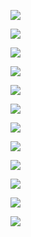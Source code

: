 

![](https://scontent-sin1-1.xx.fbcdn.net/hphotos-xpt1/v/t1.0-9/p206x206/11707710_10204517839735268_3893310274614812913_n.jpg?oh=3159b7f9bc109f6fd4d31700ec810ef9&oe=5643D8F9)

![](https://scontent-sin1-1.xx.fbcdn.net/hphotos-xap1/v/t1.0-9/11223803_10204517839935273_4202445655116413917_n.jpg?oh=a09cdff82f7cd4209d0e91c17db2d0d9&oe=564E18C7)

![](https://fbcdn-sphotos-f-a.akamaihd.net/hphotos-ak-xap1/v/t1.0-9/11224021_10204517840095277_3310993640792487928_n.jpg?oh=20df89603223217947f5186cc72d3b88&oe=564D417B&__gda__=1447061550_22efc939b1b03cba083a802ee16317f8)

![](https://scontent-sin1-1.xx.fbcdn.net/hphotos-xtp1/v/t1.0-9/11218853_10204517841695317_7720843027392340275_n.jpg?oh=d8f2d85985a3ecbdedf522fe31c2ea92&oe=564A1CCA)

![](https://fbcdn-sphotos-a-a.akamaihd.net/hphotos-ak-xpf1/v/t1.0-9/11752590_10204517842255331_7754820373835122315_n.jpg?oh=8bf61cbf17648a64d2976d88990e3f04&oe=5652DA9F&__gda__=1448300256_94e2b1573c55c307a9e2959a5fecb6ad)


![](https://fbcdn-sphotos-g-a.akamaihd.net/hphotos-ak-xtf1/v/t1.0-9/11755635_10204517842455336_8848239503831930650_n.jpg?oh=a56ba6b72d6e86407492152dbc229796&oe=56540FC5&__gda__=1448194273_36cb7d3ab6c301e9fa327a4b7720ad63)

![](https://fbcdn-sphotos-c-a.akamaihd.net/hphotos-ak-xaf1/v/t1.0-9/17008_10204517842575339_4772180962641037326_n.jpg?oh=fe7e7224581290196228542a8a29476c&oe=564A648E&__gda__=1448072432_6c8da75a8fc3fe5837cf375c1434b378)

![](https://fbcdn-sphotos-c-a.akamaihd.net/hphotos-ak-xpt1/v/t1.0-9/18398_10204517842695342_4949127475962003272_n.jpg?oh=d233f7f0a3370f1d7d1c5f68299c155e&oe=564C2B5C&__gda__=1443898391_cec1137f3580d6b0ed0ee20a5fd47bb4)

![](https://scontent-sin1-1.xx.fbcdn.net/hphotos-xtp1/v/t1.0-9/11755081_10204517842855346_2557896737481167303_n.jpg?oh=eecb11822dc4e99864c125d9655522ba&oe=56502312)


![](https://fbcdn-sphotos-b-a.akamaihd.net/hphotos-ak-xtf1/v/t1.0-9/11813500_10204517843055351_8935038785722630932_n.jpg?oh=bece5dd04583f1230bbf9f2bd3b1bd9f&oe=56428FD3&__gda__=1444035831_17eca5b5af098e8f0efc8746aa60df42)

![](https://scontent-sin1-1.xx.fbcdn.net/hphotos-xpt1/v/l/t1.0-9/11224008_10204517843175354_3323677586860687018_n.jpg?oh=25a61c8b71a25a8d819cc16e58f9f6df&oe=564933E2)

![](https://scontent-sin1-1.xx.fbcdn.net/hphotos-xfp1/v/t1.0-9/11753664_10204517843335358_5854507507659343090_n.jpg?oh=6f91692dcf32d141919c1110c213ccf9&oe=564955C3)